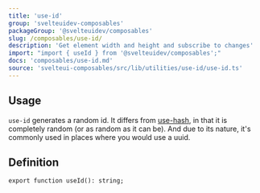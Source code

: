 ```yaml
---
title: 'use-id'
group: 'svelteuidev-composables'
packageGroup: '@svelteuidev/composables'
slug: /composables/use-id/
description: 'Get element width and height and subscribe to changes'
import: "import { useId } from '@svelteuidev/composables';"
docs: 'composables/use-id.md'
source: 'svelteui-composables/src/lib/utilities/use-id/use-id.ts'
---
```


<script lang='ts'>
    import { Demo, ComposableDemos } from '@svelteuidev/demos';
    import { Heading } from 'components';
</script>

<Heading />

## Usage

`use-id` generates a random id. It differs from [use-hash](/use-hash), in that it is completely random (or as random as it can be). And due to its nature, it's commonly used in places where you would use a uuid.

<Demo demo={ComposableDemos.useIdDemo.usage} />

## Definition

```tsx
export function useId(): string;
```
